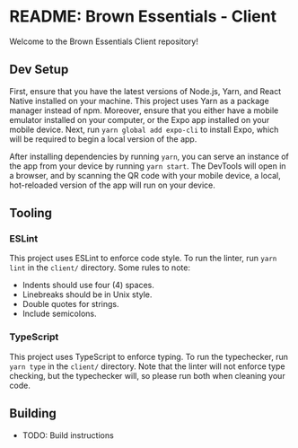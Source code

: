 # README: Brown Essentials - Client

Welcome to the Brown Essentials Client repository!

## Dev Setup

First, ensure that you have the latest versions of Node.js, Yarn, and React Native installed on your machine. This project uses Yarn as a package manager instead of npm. Moreover, ensure that you either have a mobile emulator installed on your computer, or the Expo app installed on your mobile device. Next, run `yarn global add expo-cli` to install Expo, which will be required to begin a local version of the app.

After installing dependencies by running `yarn`, you can serve an instance of the app from your device by running `yarn start`. The DevTools will open in a browser, and by scanning the QR code with your mobile device, a local, hot-reloaded version of the app will run on your device.

## Tooling

### ESLint

This project uses ESLint to enforce code style. To run the linter, run `yarn lint` in the `client/` directory. Some rules to note:

- Indents should use four (4) spaces.
- Linebreaks should be in Unix style.
- Double quotes for strings.
- Include semicolons.

### TypeScript

This project uses TypeScript to enforce typing. To run the typechecker, run `yarn type` in the `client/` directory. Note that the linter will not enforce type checking, but the typechecker will, so please run both when cleaning your code.

## Building

- TODO: Build instructions
